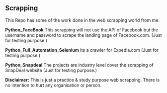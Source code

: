## Scrapping
This Repo has some of the work done in the web scrapping  world from me.

**Python_FaceBook**
This scrapping will not use the API of Facebook but the username and password to scrape the landing page of Facebook.com. (Just for testing purpose.)

**Python_Full_Automation_Selenium**
Its a crawler for Expedia.com (Just for testing purpose.)

**Python_Snapdeal**
The projects are industry level cover the scrapping of SnapDeal website (Just for testing purpose.)

**Disclaimer:** This is just a practice & study purpose web scrapping. There is no intention to hurt any organisation or person.
